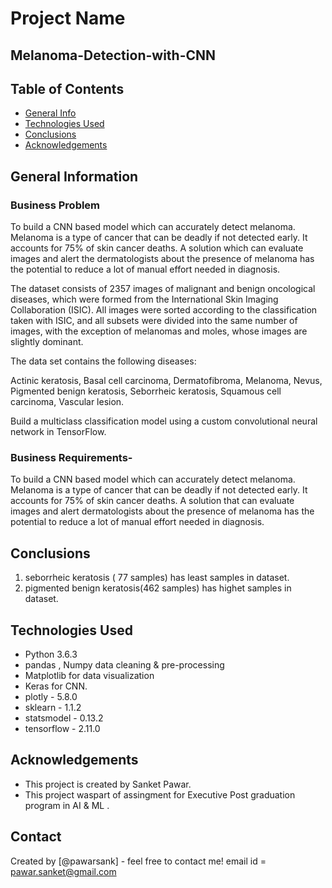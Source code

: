 
# Project Name
## Melanoma-Detection-with-CNN


## Table of Contents
* [General Info](#general-information)
* [Technologies Used](#technologies-used)
* [Conclusions](#conclusions)
* [Acknowledgements](#acknowledgements)

<!-- You can include any other section that is pertinent to your problem -->

## General Information
### Business Problem
To build a CNN based model which can accurately detect melanoma. Melanoma is a type of cancer that can be deadly if not detected early. It accounts for 75% of skin cancer deaths. A solution which can evaluate images and alert the dermatologists about the presence of melanoma has the potential to reduce a lot of manual effort needed in diagnosis.

The dataset consists of 2357 images of malignant and benign oncological diseases, which were formed from the International Skin Imaging Collaboration (ISIC). All images were sorted according to the classification taken with ISIC, and all subsets were divided into the same number of images, with the exception of melanomas and moles, whose images are slightly dominant.

The data set contains the following diseases:

Actinic keratosis,
Basal cell carcinoma,
Dermatofibroma,
Melanoma,
Nevus,
Pigmented benign keratosis,
Seborrheic keratosis,
Squamous cell carcinoma,
Vascular lesion.


Build a multiclass classification model using a custom convolutional neural network in TensorFlow.

### Business Requirements-
To build a CNN based model which can accurately detect melanoma. Melanoma is a type of cancer that can be deadly if not detected early. It accounts for 75% of skin cancer deaths. A solution that can evaluate images and alert dermatologists about the presence of melanoma has the potential to reduce a lot of manual effort needed in diagnosis.

<!-- You don't have to answer all the questions - just the ones relevant to your project. -->

## Conclusions

1. seborrheic keratosis ( 77 samples) has least samples in dataset.
2. pigmented benign keratosis(462 samples) has highet samples in dataset.


## Technologies Used
- Python 3.6.3
- pandas , Numpy data cleaning & pre-processing
- Matplotlib for data visualization
- Keras for CNN.
- plotly - 5.8.0
- sklearn - 1.1.2
- statsmodel - 0.13.2
- tensorflow - 2.11.0

<!-- As the libraries versions keep on changing, it is recommended to mention the version of library used in this project -->

## Acknowledgements
- This project is created by Sanket Pawar.
- This project waspart of assingment for Executive Post graduation program in AI & ML .

## Contact
Created by [@pawarsank] - feel free to contact me!
email id = pawar.sanket@gmail.com


<!-- Optional -->
<!-- ## License -->
<!-- This project is open source and available under the [... License](). -->
<!-- You don't have to include all sections - just the one's relevant to your project -->
